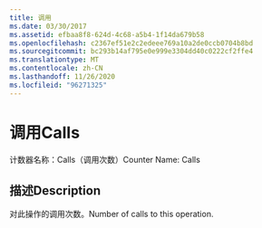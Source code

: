 ```yaml
---
title: 调用
ms.date: 03/30/2017
ms.assetid: efbaa8f8-624d-4c68-a5b4-1f14da679b58
ms.openlocfilehash: c2367ef51e2c2edeee769a10a2de0ccb0704b8bd
ms.sourcegitcommit: bc293b14af795e0e999e3304dd40c0222cf2ffe4
ms.translationtype: MT
ms.contentlocale: zh-CN
ms.lasthandoff: 11/26/2020
ms.locfileid: "96271325"
---
```

# <a name="calls"></a><span data-ttu-id="2f82c-102">调用</span><span class="sxs-lookup"><span data-stu-id="2f82c-102">Calls</span></span>

<span data-ttu-id="2f82c-103">计数器名称：Calls（调用次数）</span><span class="sxs-lookup"><span data-stu-id="2f82c-103">Counter Name: Calls</span></span>  
  
## <a name="description"></a><span data-ttu-id="2f82c-104">描述</span><span class="sxs-lookup"><span data-stu-id="2f82c-104">Description</span></span>  

 <span data-ttu-id="2f82c-105">对此操作的调用次数。</span><span class="sxs-lookup"><span data-stu-id="2f82c-105">Number of calls to this operation.</span></span>
